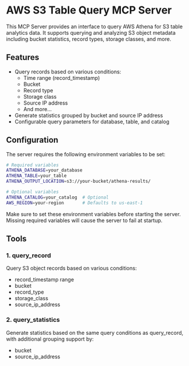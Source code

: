 # AWS S3 Table Query MCP Server

This MCP Server provides an interface to query AWS Athena for S3 table analytics data. It supports querying and analyzing S3 object metadata including bucket statistics, record types, storage classes, and more.

## Features

- Query records based on various conditions:
  - Time range (record_timestamp)
  - Bucket
  - Record type
  - Storage class
  - Source IP address
  - And more...
- Generate statistics grouped by bucket and source IP address
- Configurable query parameters for database, table, and catalog

## Configuration

The server requires the following environment variables to be set:

```bash
# Required variables
ATHENA_DATABASE=your_database
ATHENA_TABLE=your_table
ATHENA_OUTPUT_LOCATION=s3://your-bucket/athena-results/

# Optional variables
ATHENA_CATALOG=your_catalog  # Optional
AWS_REGION=your-region       # Defaults to us-east-1
```

Make sure to set these environment variables before starting the server. Missing required variables will cause the server to fail at startup.

## Tools

### 1. query_record

Query S3 object records based on various conditions:
- record_timestamp range
- bucket
- record_type
- storage_class
- source_ip_address

### 2. query_statistics

Generate statistics based on the same query conditions as query_record, with additional grouping support by:
- bucket
- source_ip_address
